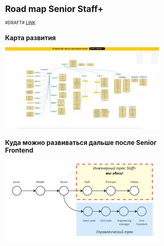 # Road map Senior Staff+

#DRAFT#
[LINK](https://roadmap.sh/r/frontend-vueks)

## Карта развития
![alt text](https://github.com/cossack-don/road-map-senior-staff/blob/main/map.jpg)

## Куда можно развиваться дальше после Senior Frontend
![alt text](https://github.com/cossack-don/road-map-senior-staff/blob/main/screen_1.jpeg)
